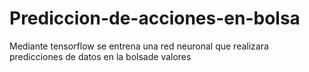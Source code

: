 # Prediccion-de-acciones-en-bolsa
Mediante tensorflow se entrena una red neuronal que realizara predicciones de datos en la bolsade valores
